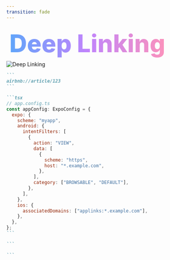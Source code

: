 ```yaml
---
transition: fade
---
```


<div
  v-motion
  :initial="{ x: -80 }"
  :enter="{ x: 0 }"
  :leave="{ x: 1000 }"
  style="font-size: 4rem; font-weight: 800; padding: 0.5rem; display: inline-block; line-height: 1.2;"
>
  <span style="background: linear-gradient(to right, rgb(96, 165, 250), rgb(192, 132, 252), rgb(251, 146, 188)); -webkit-background-clip: text; -webkit-text-fill-color: transparent; background-clip: text;">Deep Linking</span> 
</div>

<div class="grid grid-cols-2 gap-6 items-start">
<img src="/assets/airbnb-deeplink.png" alt="Deep Linking" class="w-full" v-click />

````md magic-move {lines: true}
```
airbnb://article/123
```

```tsx
// app.config.ts
const appConfig: ExpoConfig = {
  expo: {
    scheme: "myapp",
    android: {
      intentFilters: [
        {
          action: "VIEW",
          data: [
            {
              scheme: "https",
              host: "*.example.com",
            },
          ],
          category: ["BROWSABLE", "DEFAULT"],
        },
      ],
    },
    ios: {
      associatedDomains: ["applinks:*.example.com"],
    },
  },
};
```

```

```
````

</div>

<!--
Deep linking is a way to open your app from a specific link. It instructs your app what screen to open from a given link. The link typically looks something like this. In mobile web this is quite a popular pattern as well. You often have links like this promoting you to use the app instead of your browser. With expo and expo router, deep linking is a breeze. We just configure deep linking in the app.config.ts file and we're good to go. So when you visit a link with the url example.com, we can configure the app to open a certain screen if the user has the app installed
-->
